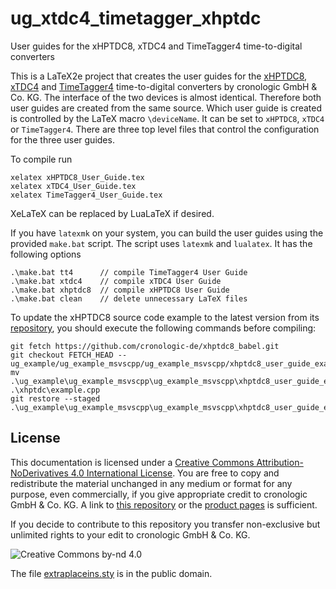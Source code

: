 # ug_xtdc4_timetagger_xhptdc
User guides for the xHPTDC8, xTDC4 and TimeTagger4 time-to-digital converters

This is a LaTeX2e project that creates the user guides for the [xHPTDC8](https://www.cronologic.de/products/tdcs/xhptdc8-pcie), [xTDC4](https://www.cronologic.de/products/tdcs/xtdc4-pcie) and [TimeTagger4](https://www.cronologic.de/products/tdcs/timetagger) time-to-digital converters by cronologic GmbH & Co. KG.
The interface of the two devices is almost identical. Therefore both user guides are created from the same source. Which user guide is created is controlled by the LaTeX macro `\deviceName`. It can be set to `xHPTDC8`, `xTDC4` or `TimeTagger4`. There are three top level files that control the configuration for the three user guides. 

To compile run
```shell
xelatex xHPTDC8_User_Guide.tex
xelatex xTDC4_User_Guide.tex
xelatex TimeTagger4_User_Guide.tex
```
XeLaTeX can be replaced by LuaLaTeX if desired.

If you have `latexmk` on your system, you can build the user guides using the provided `make.bat` script. The script uses `latexmk` and `lualatex`. It has the following options
```shell
.\make.bat tt4      // compile TimeTagger4 User Guide
.\make.bat xtdc4    // compile xTDC4 User Guide
.\make.bat xhptdc8  // compile xHPTDC8 User Guide
.\make.bat clean    // delete unnecessary LaTeX files
```

To update the xHPTDC8 source code example to the latest version from its [repository](https://github.com/cronologic-de/xhptdc8_babel/tree/main/ug_example), you should execute the following commands before compiling:
```shell
git fetch https://github.com/cronologic-de/xhptdc8_babel.git
git checkout FETCH_HEAD -- ug_example/ug_example_msvscpp/ug_example_msvscpp/xhptdc8_user_guide_example.cpp
mv .\ug_example\ug_example_msvscpp\ug_example_msvscpp\xhptdc8_user_guide_example.cpp .\xhptdc\example.cpp
git restore --staged .\ug_example\ug_example_msvscpp\ug_example_msvscpp\xhptdc8_user_guide_example.cpp
```

## License
This documentation is licensed under a [Creative Commons Attribution-NoDerivatives 4.0 International License](https://creativecommons.org/licenses/by-nd/4.0/).
You are free to copy and redistribute the material unchanged in any medium or format for any purpose, even commercially, if you give appropriate credit to cronologic GmbH & Co. KG. A link to [this repository](https://github.com/cronologic-de/ug_xhptdc8 ) or the [product pages](https://www.cronologic.de/products/products-overview#tdcdata) is sufficient.

If you decide to contribute to this repository you transfer non-exclusive but unlimited rights to your edit to cronologic GmbH & Co. KG.

![Creative Commons by-nd 4.0](https://i.creativecommons.org/l/by-nd/4.0/88x31.png)

The file [extraplaceins.sty](extraplaceins.sty) is in the public domain.
